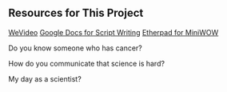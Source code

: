 ## Resources for This Project

[WeVideo](https://www.wevideo.com)
[Google Docs for Script Writing]()
[Etherpad for MiniWOW](https://public.etherpad-mozilla.org/p/miniWOWPDX_2017_CB)

Do you know someone who has cancer?

How do you communicate that science is hard?

My day as a scientist?